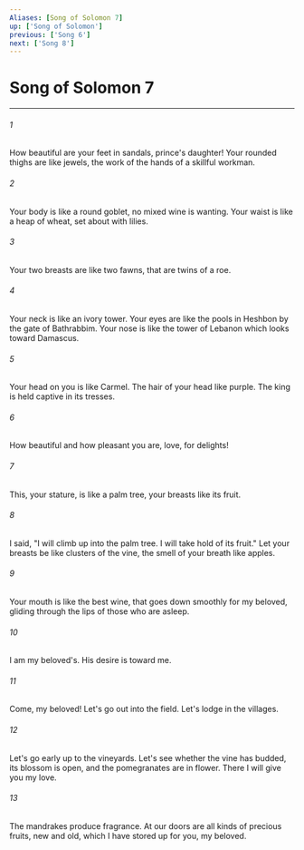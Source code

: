 ```yaml
---
Aliases: [Song of Solomon 7]
up: ['Song of Solomon']
previous: ['Song 6']
next: ['Song 8']
---
```

# Song of Solomon 7
***





###### 1 

How beautiful are your feet in sandals, prince's daughter! Your rounded thighs are like jewels, the work of the hands of a skillful workman. 



###### 2 

Your body is like a round goblet, no mixed wine is wanting. Your waist is like a heap of wheat, set about with lilies. 



###### 3 

Your two breasts are like two fawns, that are twins of a roe. 



###### 4 

Your neck is like an ivory tower. Your eyes are like the pools in Heshbon by the gate of Bathrabbim. Your nose is like the tower of Lebanon which looks toward Damascus. 



###### 5 

Your head on you is like Carmel. The hair of your head like purple. The king is held captive in its tresses. 



###### 6 

How beautiful and how pleasant you are, love, for delights! 



###### 7 

This, your stature, is like a palm tree, your breasts like its fruit. 



###### 8 

I said, "I will climb up into the palm tree. I will take hold of its fruit." Let your breasts be like clusters of the vine, the smell of your breath like apples. 



###### 9 

Your mouth is like the best wine, that goes down smoothly for my beloved, gliding through the lips of those who are asleep. 



###### 10 

I am my beloved's. His desire is toward me. 



###### 11 

Come, my beloved! Let's go out into the field. Let's lodge in the villages. 



###### 12 

Let's go early up to the vineyards. Let's see whether the vine has budded, its blossom is open, and the pomegranates are in flower. There I will give you my love. 



###### 13 

The mandrakes produce fragrance. At our doors are all kinds of precious fruits, new and old, which I have stored up for you, my beloved.
